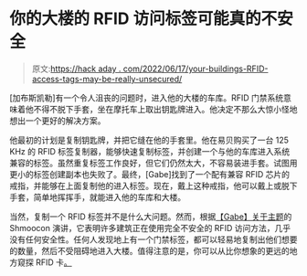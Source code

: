 # 你的大楼的 RFID 访问标签可能真的不安全

> 原文:[https://hack aday . com/2022/06/17/your-buildings-RFID-access-tags-may-be-really-unsecured/](https://hackaday.com/2022/06/17/your-buildings-rfid-access-tags-might-be-really-insecure/)

[加布斯凯勒]有一个令人沮丧的问题时，进入他的大楼的车库。RFID 门禁系统意味着他不得不脱下手套，坐在摩托车上取出钥匙牌进入。他决定不那么大惊小怪地想出一个更好的解决方案。

他最初的计划是复制钥匙牌，并把它缝在他的手套里。他在易贝购买了一台 125 KHz 的 RFID 标签复制器，能够快速复制标签，并创建一个与他的车库进入系统兼容的标签。虽然重复标签工作良好，但它们仍然太大，不容易装进手套。试图用更小的标签创建副本也失败了。最终，[Gabe]找到了一个配有兼容 RFID 芯片的戒指，并能够在上面复制他的进入标签。现在，戴上这种戒指，他可以戴上或脱下手套，简单地挥挥手，就能进入他的车库和大楼。

当然，复制一个 RFID 标签并不是什么大问题。然而，根据[【Gabe】关于主题](https://www.slideshare.net/GabrielSchuyler/shmoocon-2022-rfid-key-cloning-for-angry-bikers)的 Shmoocon 演讲，它表明许多建筑正在使用完全不安全的 RFID 访问方法，几乎没有任何安全性。任何人发现地上有一个门禁标签，都可以轻易地复制出他们想要的数量，然后不受阻碍地进入大楼。值得注意的是，你可以从比你想象的更远的地方窥探 RFID 卡[。](https://hackaday.com/2013/11/03/rfid-reader-snoops-cards-from-3-feet-away/)